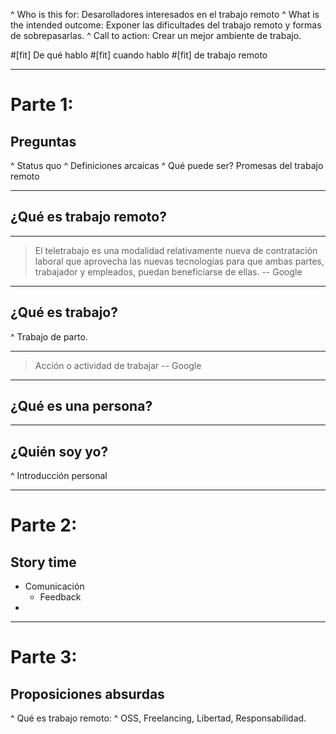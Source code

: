 ^ Who is this for: Desarolladores interesados en el trabajo remoto
^ What is the intended outcome: Exponer las dificultades del trabajo remoto y formas de sobrepasarlas.
^ Call to action: Crear un mejor ambiente de trabajo.

#[fit] De qué hablo 
#[fit] cuando hablo 
#[fit] de trabajo remoto

---

# Parte 1:
## Preguntas

^ Status quo
^ Definiciones arcaicas
^ Qué puede ser? Promesas del trabajo remoto


---

## ¿Qué es trabajo remoto?

---

> El teletrabajo es una modalidad relativamente nueva de contratación laboral que aprovecha las nuevas tecnologías para que ambas partes, trabajador y empleados, puedan beneficiarse de ellas.
-- Google

---

## ¿Qué es trabajo?

^ Trabajo de parto.

---

> Acción o actividad de trabajar
-- Google

---

## ¿Qué es una persona?

---

## ¿Quién soy yo?

^ Introducción personal

---

# Parte 2:
## Story time

- Comunicación
	- Feedback
- 

---

# Parte 3:
## Proposiciones absurdas


^ Qué es trabajo remoto:
^ OSS, Freelancing, Libertad, Responsabilidad.